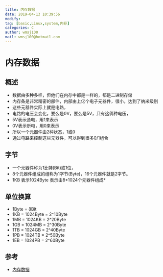 ```yaml
---
title: 内存数据
date: 2019-04-13 10:39:56	
modify: 
tag: [basic,Linux,system,内存]
categories: C 
author: wmsj100
mail: wmsj100@hotmail.com
---
```


# 内存数据

## 概述
- 数据由多种多样，但他们在内存中都是一样的，都是二进制存储
- 内存条是非常精密的部件，内部由上亿个电子元器件，很小，达到了纳米级别
- 这些元器件实际上就是电路，
- 电路的电压会变化，要么是0V，要么是5V，只有这俩种电压，
- 5V表示通电，用1来表示
- 0V表示断电，用0来表示
- 所以一个元器件由2种状态，1或0
- 通过电路来控制这些元器件，可以得到很多0/1组合

## 字节
- 一个元器件称为1比特(Bit)或1位，
- 8个元器件组成的组称为1字节(Byte)，16个元器件就是2字节。
- 1KB 表示1024Byte 表示由8*1024个元器件组成\*

## 单位换算
- 1Byte = 8Bit
- 1KB = 1024Byte = 2^10Byte
- 1MB = 1024KB = 2^20Byte
- 1GB = 1024MB = 2^30Byte
- 1TB = 1024GB = 2^40Byte
- 1PB = 1024TB = 2^50Byte
- 1EB = 1024PB = 2^60Byte

## 参考
- [内存数据](http://c.biancheng.net/cpp/html/3413.html)
